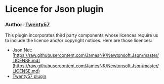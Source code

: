 # Licence for Json plugin

### Author: [Twenty57](http://www.twenty57.com)

This plugin incorporates third party components whose licences require us to include the licence and/or copyright notices. Here are those licences:

- Json.Net: [https://raw.githubusercontent.com/JamesNK/Newtonsoft.Json/master/LICENSE.md](https://raw.githubusercontent.com/JamesNK/Newtonsoft.Json/master/LICENSE.md)
- [Twenty57 plugin](https://linx.software/plugins/builtin/licence/)

